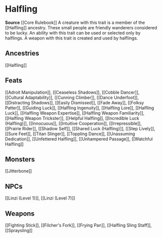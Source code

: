﻿---
id: '87'
name: Halfling
rarity: Common
source: '[[DATABASE/source/Core Rulebook|Core Rulebook]]'
trait:
- Halfling
type: Trait

---
# Halfling

**Source** [[Core Rulebook]] 
A creature with this trait is a member of the [[Halfling]] ancestry. These small people are friendly wanderers considered to be lucky. An ability with this trait can be used or selected only by halflings. A weapon with this trait is created and used by halflings.

## Ancestries

[[Halfling]]

## Feats

[[Adroit Manipulation]], [[Ceaseless Shadows]], [[Cobble Dancer]], [[Cultural Adaptability]], [[Cunning Climber]], [[Dance Underfoot]], [[Distracting Shadows]], [[Easily Dismissed]], [[Fade Away]], [[Folksy Patter]], [[Guiding Luck]], [[Halfling Ingenuity]], [[Halfling Lore]], [[Halfling Luck]], [[Halfling Weapon Expertise]], [[Halfling Weapon Familiarity]], [[Halfling Weapon Trickster]], [[Helpful Halfling]], [[Incredible Luck (Halfling)]], [[Innocuous]], [[Intuitive Cooperation]], [[Irrepressible]], [[Prairie Rider]], [[Shadow Self]], [[Shared Luck (Halfling)]], [[Step Lively]], [[Sure Feet]], [[Titan Slinger]], [[Toppling Dance]], [[Unassuming Dedication]], [[Unfettered Halfling]], [[Unhampered Passage]], [[Watchful Halfling]]

## Monsters

[[Jitterbone]]

## NPCs

[[Linzi (Level 1)]], [[Linzi (Level 7)]]

## Weapons

[[Fighting Stick]], [[Filcher's Fork]], [[Frying Pan]], [[Halfling Sling Staff]], [[Spraysling]]